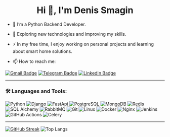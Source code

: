 <h1 align="center">Hi 👋, I'm Denis Smagin</h1>

-	:telescope: I’m a Python Backend Developer.
  
-	:seedling: Exploring new technologies and improving my skills.
  
-	:zap: In my free time, I enjoy working on personal projects and learning about smart home solutions.
  
- :mailbox: How to reach me:
  
[![Gmail Badge](https://img.shields.io/badge/Gmail-D14836?style=for-the-badge&logo=gmail&logoColor=white)](mailto:denis.smagin.py@gmail.com)
[![Telegram Badge](https://img.shields.io/badge/Telegram-2CA5E0?style=for-the-badge&logo=telegram&logoColor=white)](https://t.me/smintank/)
[![LinkedIn Badge](https://img.shields.io/badge/LinkedIn-blue?style=for-the-badge&logo=linkedin&logoColor=white)](https://www.linkedin.com/in/denis-smagin-py/)

---

### :hammer_and_wrench: Languages and Tools:
![Python](https://img.shields.io/badge/python-blue?style=for-the-badge&logo=python&logoColor=ffdd54)
![Django](https://img.shields.io/badge/Django-092E20?style=for-the-badge&logo=django&logoColor=green)
![FastApi](https://img.shields.io/badge/FastAPI-005571?style=for-the-badge&logo=fastapi)
![PostgreSQL](https://img.shields.io/badge/postgresql-0064a5?style=for-the-badge&logo=postgresql&logoColor=white)
![MongoDB](https://img.shields.io/badge/-MongoDB-13aa52?style=for-the-badge&logo=mongodb&logoColor=white)
![Redis](https://img.shields.io/badge/Redis-DC382D?style=for-the-badge&logo=redis&logoColor=white)
![SQL Alchemy](https://img.shields.io/badge/sqlalchemy-D71F00?style=for-the-badge&logo=sqlalchemy&logoColor=white)
![RabbitMQ](https://img.shields.io/badge/-rabbitmq-%23FF6600?style=flat&logo=rabbitmq&logoColor=white)
![Git](https://img.shields.io/badge/git-gray?logo=git&style=for-the-badge)
![Linux](https://img.shields.io/badge/Linux-FCC624?style=for-the-badge&logo=linux&logoColor=black)
![Docker](https://img.shields.io/badge/Docker-gray?style=for-the-badge&logo=docker&logoColor=white)
![Nginx](https://img.shields.io/badge/Nginx-009539?style=for-the-badge&logo=nginx&logoColor=white)
![Jenkins](https://img.shields.io/badge/Jenkins-D24939?style=for-the-badge&logo=Jenkins&logoColor=white)
![GitHub Actions](https://img.shields.io/badge/github%20actions-%232671E5.svg?style=for-the-badge&logo=githubactions&logoColor=white)
![Celery](https://img.shields.io/static/v1?style=for-the-badge&message=Celery&color=37814A&logo=Celery&logoColor=FFFFFF&label)

---

[![GitHub Streak](https://github-readme-streak-stats.herokuapp.com?user=smintank&theme=shadow-green&hide_border=true&date_format=j%20M%5B%20Y%5D&mode=weekly&exclude_days=Sun%2CSat&card_height=170)](https://git.io/streak-stats)
![Top Langs](https://github-readme-stats.vercel.app/api/top-langs/?username=smintank&hide_progress=true&langs_count=10)
